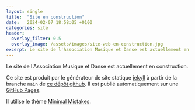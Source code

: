 ```yaml
---
layout: single
title:  "Site en construction"
date:   2024-02-07 18:58:05 +0100
categories: site
header:
  overlay_filter: 0.5
  overlay_image: /assets/images/site-web-en-construction.jpg
excerpt: Le site de l'Association Musique et Danse est actuellement en construction.
---
```

Le site de l'Association Musique et Danse est actuellement en construction.

Ce site est produit par le générateur de site statique [jekyll](https://jekyllrb.com/) à partir de la branche `main` de [ce dépôt github](https://github.com/amd-pontsaintmartin/amd-pontsaintmartin.github.io). 
Il est publié automatiquement sur une [GitHub Pages](https://pages.github.com/).

Il utilise le thème [Minimal Mistakes](https://mmistakes.github.io/minimal-mistakes/).
